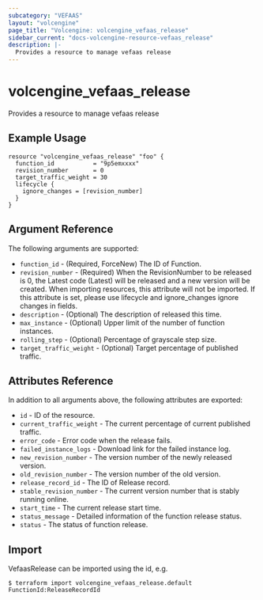 ```yaml
---
subcategory: "VEFAAS"
layout: "volcengine"
page_title: "Volcengine: volcengine_vefaas_release"
sidebar_current: "docs-volcengine-resource-vefaas_release"
description: |-
  Provides a resource to manage vefaas release
---
```

# volcengine_vefaas_release
Provides a resource to manage vefaas release
## Example Usage
```hcl
resource "volcengine_vefaas_release" "foo" {
  function_id           = "9p5emxxxx"
  revision_number       = 0
  target_traffic_weight = 30
  lifecycle {
    ignore_changes = [revision_number]
  }
}
```
## Argument Reference
The following arguments are supported:
* `function_id` - (Required, ForceNew) The ID of Function.
* `revision_number` - (Required) When the RevisionNumber to be released is 0, the Latest code (Latest) will be released and a new version will be created. When importing resources, this attribute will not be imported. If this attribute is set, please use lifecycle and ignore_changes ignore changes in fields.
* `description` - (Optional) The description of released this time.
* `max_instance` - (Optional) Upper limit of the number of function instances.
* `rolling_step` - (Optional) Percentage of grayscale step size.
* `target_traffic_weight` - (Optional) Target percentage of published traffic.

## Attributes Reference
In addition to all arguments above, the following attributes are exported:
* `id` - ID of the resource.
* `current_traffic_weight` - The current percentage of current published traffic.
* `error_code` - Error code when the release fails.
* `failed_instance_logs` - Download link for the failed instance log.
* `new_revision_number` - The version number of the newly released version.
* `old_revision_number` - The version number of the old version.
* `release_record_id` - The ID of Release record.
* `stable_revision_number` - The current version number that is stably running online.
* `start_time` - The current release start time.
* `status_message` - Detailed information of the function release status.
* `status` - The status of function release.


## Import
VefaasRelease can be imported using the id, e.g.
```
$ terraform import volcengine_vefaas_release.default FunctionId:ReleaseRecordId
```

